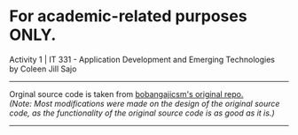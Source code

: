 # For academic-related purposes ONLY.
Activity 1 | IT 331 - Application Development and Emerging Technologies
<br/>by Coleen Jill Sajo
<hr>Orginal source code is taken from <a href="https://github.com/bobangajicsm/ng-video-games-db">bobangajicsm's original repo.</a>
<br/><i>(Note: Most modifications were made on the design of the original source code, as the functionality of the original source code is as good as it is.)</i><hr>
